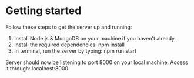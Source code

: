 # Getting started

Follow these steps to get the server up and running:
  1) Install Node.js & MongoDB on your machine if you haven't already.
  2) Install the required dependencies: npm install
  3) In terminal, run the server by typing: npm run start

Server should now be listening to port 8000 on your local machine.
Access it through: localhost:8000
